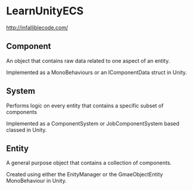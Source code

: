 # LearnUnityECS

http://infalliblecode.com/


## Component

An object that contains raw data related to
one aspect of an entity.

Implemented as a MonoBehaviours or an IComponentData
struct in Unity.


## System

Performs logic on every entity that contains
a specific subset of components

Implemented as a ComponentSystem or JobComponentSystem
based classed in Unity.

## Entity

A general purpose object that contains a
collection of components.

Created using either the EnityManager or the
GmaeObjectEntity MonoBehaviour in Unity.

